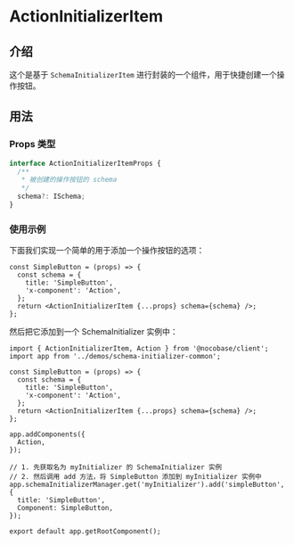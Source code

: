 # ActionInitializerItem

## 介绍

这个是基于 `SchemaInitializerItem` 进行封装的一个组件，用于快捷创建一个操作按钮。

## 用法

### Props 类型

```typescript | pure
interface ActionInitializerItemProps {
  /**
   * 被创建的操作按钮的 schema
   */
  schema?: ISchema;
}
```

### 使用示例

下面我们实现一个简单的用于添加一个操作按钮的选项：

```tsx | pure
const SimpleButton = (props) => {
  const schema = {
    title: 'SimpleButton',
    'x-component': 'Action',
  };
  return <ActionInitializerItem {...props} schema={schema} />;
};
```

然后把它添加到一个 SchemaInitializer 实例中：

```tsx
import { ActionInitializerItem, Action } from '@nocobase/client';
import app from '../demos/schema-initializer-common';

const SimpleButton = (props) => {
  const schema = {
    title: 'SimpleButton',
    'x-component': 'Action',
  };
  return <ActionInitializerItem {...props} schema={schema} />;
};

app.addComponents({
  Action,
});

// 1. 先获取名为 myInitializer 的 SchemaInitializer 实例
// 2. 然后调用 add 方法，将 SimpleButton 添加到 myInitializer 实例中
app.schemaInitializerManager.get('myInitializer').add('simpleButton', {
  title: 'SimpleButton',
  Component: SimpleButton,
});

export default app.getRootComponent();
```
